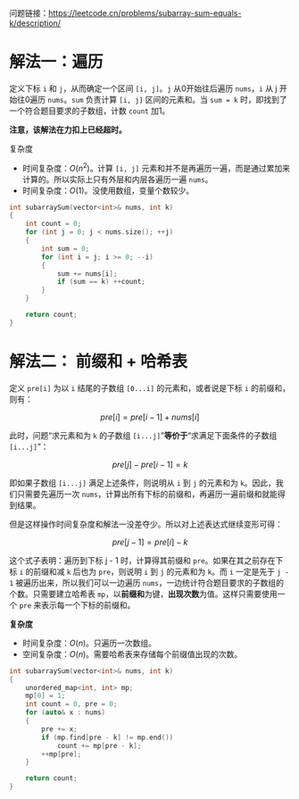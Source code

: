 问题链接：https://leetcode.cn/problems/subarray-sum-equals-k/description/

# 解法一：遍历

定义下标 `i` 和 `j`，从而确定一个区间 `[i, j]`。`j` 从0开始往后遍历 `nums`，`i` 从 j 开始往0遍历 `nums`。`sum` 负责计算 `[i, j]` 区间的元素和。当 `sum = k` 时，即找到了一个符合题目要求的子数组，计数 `count` 加1。

**注意，该解法在力扣上已经超时。**

复杂度
- 时间复杂度：$O(n^2)$。计算 `[i, j]` 元素和并不是再遍历一遍，而是通过累加来计算的。所以实际上只有外层和内层各遍历一遍 `nums`。
- 时间复杂度：$O(1)$。没使用数组，变量个数较少。

```cpp
int subarraySum(vector<int>& nums, int k)
{
    int count = 0;
    for (int j = 0; j < nums.size(); ++j)
    {
        int sum = 0;
        for (int i = j; i >= 0; --i)
        {
            sum += nums[i];
            if (sum == k) ++count;
        }
    }

    return count;
}
```

# 解法二： 前缀和 + 哈希表

定义 `pre[i]` 为以 `i` 结尾的子数组 `[0...i]` 的元素和，或者说是下标 `i` 的前缀和，则有：

$$pre[i] = pre[i - 1] + nums[i]$$

此时，问题“求元素和为 `k` 的子数组 `[i...j]`”**等价于**“求满足下面条件的子数组 `[i...j]`”：

$$ pre[j] - pre[i - 1] = k $$

即如果子数组 `[i...j]` 满足上述条件，则说明从 `i` 到 `j` 的元素和为 `k`。因此，我们只需要先遍历一次 `nums`，计算出所有下标的前缀和，再遍历一遍前缀和就能得到结果。

但是这样操作时间复杂度和解法一没差夺少。所以对上述表达式继续变形可得：

$$ pre[j - 1] = pre[i] - k $$

这个式子表明：遍历到下标 j - 1 时，计算得其前缀和 `pre`。如果在其之前存在下标 `i` 的前缀和减 `k` 后也为 `pre`，则说明 `i` 到 `j` 的元素和为 `k`。而 `i` 一定是先于 `j - 1` 被遍历出来，所以我们可以一边遍历 `nums`，一边统计符合题目要求的子数组的个数。只需要建立哈希表 `mp`，以**前缀和**为键，**出现次数**为值。这样只需要使用一个 `pre` 来表示每一个下标的前缀和。

**复杂度**
- 时间复杂度：$O(n)$。只遍历一次数组。
- 空间复杂度：$O(n)$。需要哈希表来存储每个前缀值出现的次数。


```cpp
int subarraySum(vector<int>& nums, int k)
{
    unordered_map<int, int> mp;
    mp[0] = 1;
    int count = 0, pre = 0;
    for (auto& x : nums)
    {
        pre += x;
        if (mp.find[pre - k] != mp.end())
            count += mp[pre - k];
        ++mp[pre];
    }

    return count;
}
```
